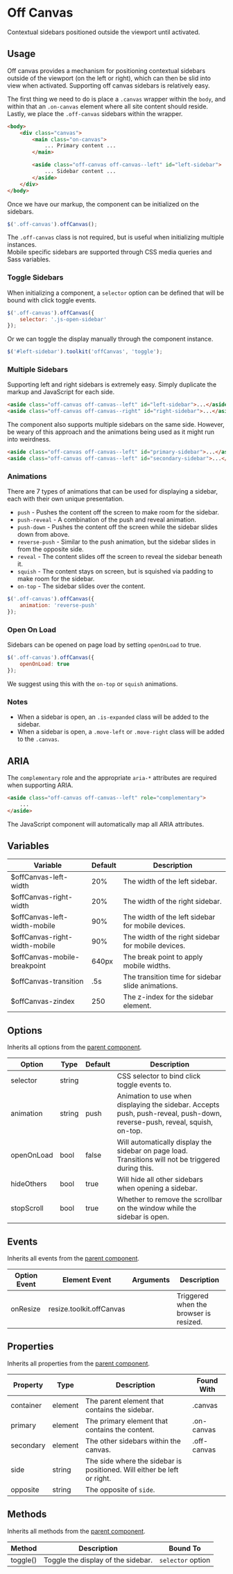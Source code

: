 # Off Canvas #

Contextual sidebars positioned outside the viewport until activated.

## Usage ##

Off canvas provides a mechanism for positioning contextual sidebars outside of the viewport (on the left or right),
which can then be slid into view when activated. Supporting off canvas sidebars is relatively easy.

The first thing we need to do is place a `.canvas` wrapper within the `body`, and within that an `.on-canvas`
element where all site content should reside. Lastly, we place the `.off-canvas` sidebars within the wrapper.

```html
<body>
    <div class="canvas">
        <main class="on-canvas">
            ... Primary content ...
        </main>

        <aside class="off-canvas off-canvas--left" id="left-sidebar">
            ... Sidebar content ...
        </aside>
    </div>
</body>
```

Once we have our markup, the component can be initialized on the sidebars.

```javascript
$('.off-canvas').offCanvas();
```

<div class="notice is-info">
    The <code>.off-canvas</code> class is not required, but is useful when initializing multiple instances.
</div>

<div class="notice is-info">
    Mobile specific sidebars are supported through CSS media queries and Sass variables.
</div>

### Toggle Sidebars ###

When initializing a component, a `selector` option can be defined that will be bound with click toggle events.

```javascript
$('.off-canvas').offCanvas({
    selector: '.js-open-sidebar'
});
```

Or we can toggle the display manually through the component instance.

```javascript
$('#left-sidebar').toolkit('offCanvas', 'toggle');
```

### Multiple Sidebars ###

Supporting left and right sidebars is extremely easy. Simply duplicate the markup and JavaScript
for each side.

```html
<aside class="off-canvas off-canvas--left" id="left-sidebar">...</aside>
<aside class="off-canvas off-canvas--right" id="right-sidebar">...</aside>
```

The component also supports multiple sidebars on the same side.
However, be weary of this approach and the animations being used as it might run into weirdness.

```html
<aside class="off-canvas off-canvas--left" id="primary-sidebar">...</aside>
<aside class="off-canvas off-canvas--left" id="secondary-sidebar">...</aside>
```

### Animations ###

There are 7 types of animations that can be used for displaying a sidebar,
each with their own unique presentation.

* `push` - Pushes the content off the screen to make room for the sidebar.
* `push-reveal` - A combination of the push and reveal animation.
* `push-down` - Pushes the content off the screen while the sidebar slides down from above.
* `reverse-push` - Similar to the push animation, but the sidebar slides in from the opposite side.
* `reveal` - The content slides off the screen to reveal the sidebar beneath it.
* `squish` - The content stays on screen, but is squished via padding to make room for the sidebar.
* `on-top` - The sidebar slides over the content.

```javascript
$('.off-canvas').offCanvas({
    animation: 'reverse-push'
});
```

### Open On Load ###

Sidebars can be opened on page load by setting `openOnLoad` to true.

```javascript
$('.off-canvas').offCanvas({
    openOnLoad: true
});
```

<div class="notice is-error">
    We suggest using this with the <code>on-top</code> or <code>squish</code> animations.
</div>

### Notes ###

* When a sidebar is open, an `.is-expanded` class will be added to the sidebar.
* When a sidebar is open, a `.move-left` or `.move-right` class will be added to the `.canvas`.

## ARIA ##

The `complementary` role and the appropriate `aria-*` attributes are required when supporting ARIA.

```html
<aside class="off-canvas off-canvas--left" role="complementary">
    ...
</aside>
```

<div class="notice is-info">
    The JavaScript component will automatically map all ARIA attributes.
</div>

## Variables ##

<table class="table is-striped data-table">
    <thead>
        <tr>
            <th>Variable</th>
            <th>Default</th>
            <th>Description</th>
        </tr>
    </thead>
    <tbody>
        <tr>
            <td>$offCanvas-left-width</td>
            <td>20%</td>
            <td>The width of the left sidebar.</td>
        </tr>
        <tr>
            <td>$offCanvas-right-width</td>
            <td>20%</td>
            <td>The width of the right sidebar.</td>
        </tr>
        <tr>
            <td>$offCanvas-left-width-mobile</td>
            <td>90%</td>
            <td>The width of the left sidebar for mobile devices.</td>
        </tr>
        <tr>
            <td>$offCanvas-right-width-mobile</td>
            <td>90%</td>
            <td>The width of the right sidebar for mobile devices.</td>
        </tr>
        <tr>
            <td>$offCanvas-mobile-breakpoint</td>
            <td>640px</td>
            <td>The break point to apply mobile widths.</td>
        </tr>
        <tr>
            <td>$offCanvas-transition</td>
            <td>.5s</td>
            <td>The transition time for sidebar slide animations.</td>
        </tr>
        <tr>
            <td>$offCanvas-zindex</td>
            <td>250</td>
            <td>The z-index for the sidebar element.</td>
        </tr>
    </tbody>
</table>

## Options ##

Inherits all options from the [parent component](../development/js/component.md#options).

<table class="table is-striped data-table">
    <thead>
        <tr>
            <th>Option</th>
            <th>Type</th>
            <th>Default</th>
            <th>Description</th>
        </tr>
    </thead>
    <tbody>
        <tr>
            <td>selector</td>
            <td>string</td>
            <td></td>
            <td>CSS selector to bind click toggle events to.</td>
        </tr>
        <tr>
            <td>animation</td>
            <td>string</td>
            <td>push</td>
            <td>
                Animation to use when displaying the sidebar.
                Accepts push, push-reveal, push-down, reverse-push, reveal, squish, on-top.
            </td>
        </tr>
        <tr>
            <td>openOnLoad</td>
            <td>bool</td>
            <td>false</td>
            <td>
                Will automatically display the sidebar on page load.
                Transitions will not be triggered during this.
            </td>
        </tr>
        <tr>
            <td>hideOthers</td>
            <td>bool</td>
            <td>true</td>
            <td>Will hide all other sidebars when opening a sidebar.</td>
        </tr>
        <tr>
            <td>stopScroll</td>
            <td>bool</td>
            <td>true</td>
            <td>Whether to remove the scrollbar on the window while the sidebar is open.</td>
        </tr>
    </tbody>
</table>

## Events ##

Inherits all events from the [parent component](../development/js/component.md#events).

<table class="table is-striped data-table">
    <thead>
        <tr>
            <th>Option Event</th>
            <th>Element Event</td>
            <th>Arguments</th>
            <th>Description</th>
        </tr>
    </thead>
    <tbody>
        <tr>
            <td>onResize</td>
            <td>resize.toolkit.offCanvas</td>
            <td></td>
            <td>Triggered when the browser is resized.</td>
        </tr>
    </tbody>
</table>

## Properties ##

Inherits all properties from the [parent component](../development/js/component.md#properties).

<table class="table is-striped data-table">
    <thead>
        <tr>
            <th>Property</th>
            <th>Type</th>
            <th>Description</th>
            <th>Found With</th>
        </tr>
    </thead>
    <tbody>
        <tr>
            <td>container</td>
            <td>element</td>
            <td>The parent element that contains the sidebar.</td>
            <td>.canvas</td>
        </tr>
        <tr>
            <td>primary</td>
            <td>element</td>
            <td>The primary element that contains the content.</td>
            <td>.on-canvas</td>
        </tr>
        <tr>
            <td>secondary</td>
            <td>element</td>
            <td>The other sidebars within the canvas.</td>
            <td>.off-canvas</td>
        </tr>
        <tr>
            <td>side</td>
            <td>string</td>
            <td>The side where the sidebar is positioned. Will either be left or right.</td>
            <td></td>
        </tr>
        <tr>
            <td>opposite</td>
            <td>string</td>
            <td>The opposite of <code>side</code>.</td>
            <td></td>
        </tr>
    </tbody>
</table>

## Methods ##

Inherits all methods from the [parent component](../development/js/component.md#methods).

<table class="table is-striped data-table">
    <thead>
        <tr>
            <th>Method</th>
            <th>Description</th>
            <th>Bound To</th>
        </tr>
    </thead>
    <tbody>
        <tr>
            <td>toggle()</td>
            <td>Toggle the display of the sidebar.</td>
            <td><code>selector</code> option</td>
        </tr>
    </tbody>
</table>

